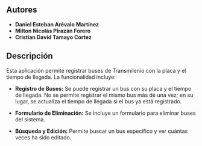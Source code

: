 ## Autores

- **Daniel Esteban Arévalo Martínez**
- **Milton Nicolás Pirazán Forero**
- **Cristian David Tamayo Cortez**

## Descripción

Esta aplicación permite registrar buses de Transmilenio con la placa y el tiempo de llegada. La funcionalidad incluye:

- **Registro de Buses:** Se puede registrar un bus con su placa y el tiempo de llegada. No se permite registrar el mismo bus más de una vez; en su lugar, se actualiza el tiempo de llegada si el bus ya está registrado.
  
- **Formulario de Eliminación:** Se incluye un formulario para eliminar buses del sistema.

- **Búsqueda y Edición:** Permite buscar un bus específico y ver cuántas veces ha sido editado.
